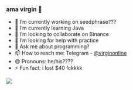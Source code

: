 ### ama virgin 👋



- 🔭 I’m currently working on seedphrase???
- 🌱 I’m currently learning Java
- 👯 I’m looking to collaborate on Binance
- 🤔 I’m looking for help with practice
- 💬 Ask me about programming?
- 📫 How to reach me: Telegram - [@virginonline](https://t.me/virginonline)
- 😄 Pronouns: he/his????
- ⚡ Fun fact: i lost $40 fckkkk

<img src = "https://github-readme-stats.vercel.app/api?username=virginonline&show_icons=true&theme=dark">



